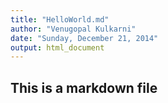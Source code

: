 ```yaml
---
title: "HelloWorld.md"
author: "Venugopal Kulkarni"
date: "Sunday, December 21, 2014"
output: html_document
---
```

## This is a markdown file
